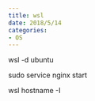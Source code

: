 ```yaml
---
title: wsl
date: 2018/5/14
categories:
- OS
---
```

<!-- 启动ubuntu 窗口-->
wsl -d ubuntu
<!-- 在ubuntu 里 启动 nginx -->
sudo service nginx start
<!-- 子系统的ip地址 -->
wsl hostname -I
